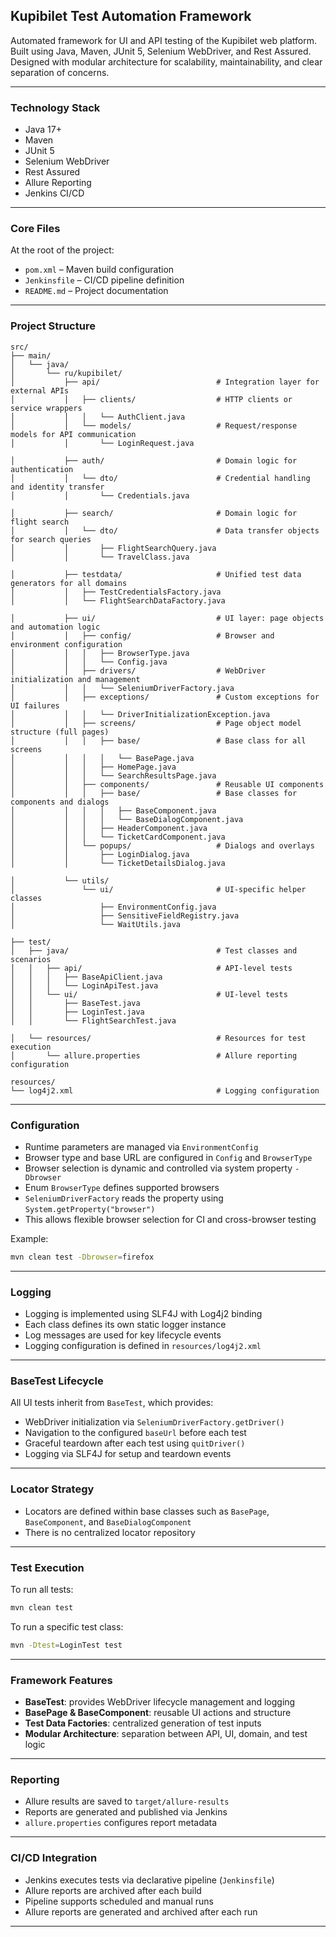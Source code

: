 
## Kupibilet Test Automation Framework

Automated framework for UI and API testing of the Kupibilet web platform. Built using Java, Maven, JUnit 5, Selenium WebDriver, and Rest Assured. Designed with modular architecture for scalability, maintainability, and clear separation of concerns.

---

### Technology Stack

- Java 17+
- Maven
- JUnit 5
- Selenium WebDriver
- Rest Assured
- Allure Reporting
- Jenkins CI/CD

---

### Core Files

At the root of the project:

- `pom.xml` – Maven build configuration
- `Jenkinsfile` – CI/CD pipeline definition
- `README.md` – Project documentation

---

### Project Structure

```
src/
├── main/
│   └── java/
│       └── ru/kupibilet/
│           ├── api/                          # Integration layer for external APIs
│           │   ├── clients/                  # HTTP clients or service wrappers
│           │   │   └── AuthClient.java
│           │   └── models/                   # Request/response models for API communication
│           │       └── LoginRequest.java

│           ├── auth/                         # Domain logic for authentication
│           │   └── dto/                      # Credential handling and identity transfer
│           │       └── Credentials.java

│           ├── search/                       # Domain logic for flight search
│           │   └── dto/                      # Data transfer objects for search queries
│           │       ├── FlightSearchQuery.java
│           │       └── TravelClass.java

│           ├── testdata/                     # Unified test data generators for all domains
│           │   ├── TestCredentialsFactory.java
│           │   └── FlightSearchDataFactory.java

│           ├── ui/                           # UI layer: page objects and automation logic
│           │   ├── config/                   # Browser and environment configuration
│           │   │   ├── BrowserType.java
│           │   │   └── Config.java
│           │   ├── drivers/                  # WebDriver initialization and management
│           │   │   └── SeleniumDriverFactory.java
│           │   ├── exceptions/               # Custom exceptions for UI failures
│           │   │   └── DriverInitializationException.java
│           │   ├── screens/                  # Page object model structure (full pages)
│           │   │   ├── base/                 # Base class for all screens
│           │   │   │   └── BasePage.java
│           │   │   ├── HomePage.java
│           │   │   └── SearchResultsPage.java
│           │   ├── components/               # Reusable UI components
│           │   │   ├── base/                 # Base classes for components and dialogs
│           │   │   │   ├── BaseComponent.java
│           │   │   │   └── BaseDialogComponent.java
│           │   │   ├── HeaderComponent.java
│           │   │   └── TicketCardComponent.java
│           │   └── popups/                   # Dialogs and overlays
│           │       ├── LoginDialog.java
│           │       └── TicketDetailsDialog.java

│           └── utils/
│               └── ui/                       # UI-specific helper classes
│                   ├── EnvironmentConfig.java
│                   ├── SensitiveFieldRegistry.java
│                   └── WaitUtils.java

├── test/
│   ├── java/                                 # Test classes and scenarios
│   │   ├── api/                              # API-level tests
│   │   │   ├── BaseApiClient.java
│   │   │   └── LoginApiTest.java
│   │   └── ui/                               # UI-level tests
│   │       ├── BaseTest.java
│   │       ├── LoginTest.java
│   │       └── FlightSearchTest.java

│   └── resources/                            # Resources for test execution
│       └── allure.properties                 # Allure reporting configuration

resources/
└── log4j2.xml                                # Logging configuration
```

---

### Configuration

- Runtime parameters are managed via `EnvironmentConfig`
- Browser type and base URL are configured in `Config` and `BrowserType`
- Browser selection is dynamic and controlled via system property `-Dbrowser`
- Enum `BrowserType` defines supported browsers
- `SeleniumDriverFactory` reads the property using `System.getProperty("browser")`
- This allows flexible browser selection for CI and cross-browser testing

Example:

```bash
mvn clean test -Dbrowser=firefox
```

---

### Logging

- Logging is implemented using SLF4J with Log4j2 binding
- Each class defines its own static logger instance
- Log messages are used for key lifecycle events
- Logging configuration is defined in `resources/log4j2.xml`

---

### BaseTest Lifecycle

All UI tests inherit from `BaseTest`, which provides:

- WebDriver initialization via `SeleniumDriverFactory.getDriver()`
- Navigation to the configured `baseUrl` before each test
- Graceful teardown after each test using `quitDriver()`
- Logging via SLF4J for setup and teardown events

---

### Locator Strategy

- Locators are defined within base classes such as `BasePage`, `BaseComponent`, and `BaseDialogComponent`
- There is no centralized locator repository

---

### Test Execution

To run all tests:

```bash
mvn clean test
```

To run a specific test class:

```bash
mvn -Dtest=LoginTest test
```

---

### Framework Features

- **BaseTest**: provides WebDriver lifecycle management and logging
- **BasePage & BaseComponent**: reusable UI actions and structure
- **Test Data Factories**: centralized generation of test inputs
- **Modular Architecture**: separation between API, UI, domain, and test logic

---

### Reporting

- Allure results are saved to `target/allure-results`
- Reports are generated and published via Jenkins
- `allure.properties` configures report metadata

---

### CI/CD Integration

- Jenkins executes tests via declarative pipeline (`Jenkinsfile`)
- Allure reports are archived after each build
- Pipeline supports scheduled and manual runs
- Allure reports are generated and archived after each run
---
